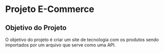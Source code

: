   # Projeto E-Commerce

## Objetivo do Projeto

O objetivo do projeto é criar um site de tecnologia com os produtos sendo importados por um arquivo que serve como uma API.

